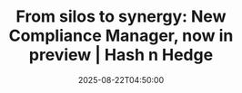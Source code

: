 ﻿---
title: "From silos to synergy: New Compliance Manager, now in preview | Hash n Hedge"
date: "2025-08-22T04:50:00"
category: "Markets"
summary: ""
slug: "from-silos-to-synergy-new-compliance-manager-now-in-preview"
source_urls:
  - ""
seo:
  title: "From silos to synergy: New Compliance Manager, now in preview | Hash n Hedge | Hash n Hedge"
  description: ""
  keywords: ["news", "markets", "brief"]
---
